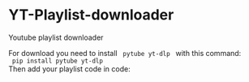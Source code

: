 # YT-Playlist-downloader
Youtube playlist downloader

For download you need to install <code> pytube yt-dlp </code> with this command:
<br>
<code>
pip install pytube yt-dlp
</code>
<br>
Then add your playlist code in code:

